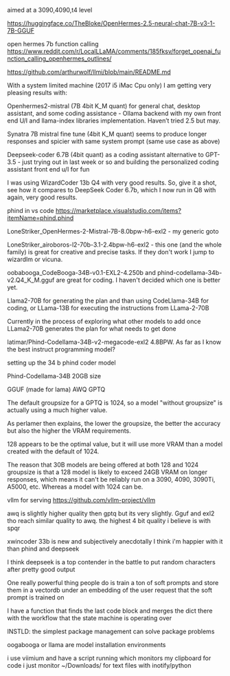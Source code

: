 aimed at a 3090,4090,t4 level

https://huggingface.co/TheBloke/OpenHermes-2.5-neural-chat-7B-v3-1-7B-GGUF

open hermes 7b function calling
https://www.reddit.com/r/LocalLLaMA/comments/185fksv/forget_openai_function_calling_openhermes_outlines/

https://github.com/arthurwolf/llmi/blob/main/README.md

With a system limited machine (2017 i5 iMac Cpu only) I am getting very pleasing results with:

Openhermes2-mistral (7B 4bit K_M quant) for general chat, desktop assistant, and some coding assistance - Ollama backend with my own front end U/I and llama-index libraries implementation. Haven’t tried 2.5 but may.

Synatra 7B mistral fine tune (4bit K_M quant) seems to produce longer responses and spicier with same system prompt (same use case as above)

Deepseek-coder 6.7B (4bit quant) as a coding assistant alternative to GPT-3.5 - just trying out in last week or so and building the personalized coding assistant front end u/I for fun

I was using WizardCoder 13b Q4 with very good results. So, give it a shot, see how it compares to DeepSeek Coder 6.7b, which I now run in Q8 with again, very good results.

phind in vs code https://marketplace.visualstudio.com/items?itemName=phind.phind

LoneStriker_OpenHermes-2-Mistral-7B-8.0bpw-h6-exl2 - my generic goto

LoneStriker_airoboros-l2-70b-3.1-2.4bpw-h6-exl2 - this one (and the whole family) is great for creative and precise tasks. If they don't work I jump to wizardlm or vicuna.

oobabooga_CodeBooga-34B-v0.1-EXL2-4.250b and phind-codellama-34b-v2.Q4_K_M.gguf are great for coding. I haven't decided which one is better yet.

Llama2-70B for generating the plan and than using CodeLlama-34B for coding, or LLama-13B for executing the instructions from LLama-2-70B

Currently in the process of exploring what other models to add once LLama2-70B generates the plan for what needs to get done

latimar/Phind-Codellama-34B-v2-megacode-exl2 4.8BPW. As far as I know the best instruct programming model?

setting up the 34 b phind coder model

Phind-Codellama-34B
20GB size

GGUF (made for lama)
AWQ
GPTQ

The default groupsize for a GPTQ is 1024, so a model "without groupsize" is actually using a much higher value.

As perlamer then explains, the lower the groupsize, the better the accuracy but also the higher the VRAM requirements.

128 appears to be the optimal value, but it will use more VRAM than a model created with the default of 1024.

The reason that 30B models are being offered at both 128 and 1024 groupsize is that a 128 model is likely to exceed 24GB VRAM on longer responses, which means it can't be reliably run on a 3090, 4090, 3090Ti, A5000, etc. Whereas a model with 1024 can be.

vllm for serving
https://github.com/vllm-project/vllm

awq is slightly higher quality then gptq but its very slightly. Gguf and exl2 tho reach similar quality to awq.
the highest 4 bit quality i believe is with spqr

xwincoder 33b is new and subjectively anecdotally I think i'm happier with it than phind and deepseek

I think deepseek is a top contender in the battle to put random characters after pretty good output

One really powerful thing people do is train a ton of soft prompts and store them in a vectordb under an embedding of the user request that the soft prompt is trained on

I have a function that finds the last code block and merges the dict there with the workflow that the state machine is operating over

INSTLD: the simplest package management can solve package problems

oogabooga or llama are model installation environments

i use viimium and have a script running which monitors my clipboard for code
i just monitor ~/Downloads/ for text files with inotify/python

